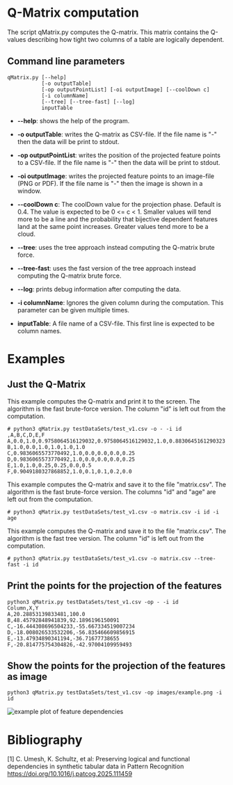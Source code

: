 # Q-Matrix computation

The script qMatrix.py computes the Q-matrix.
This matrix contains the Q-values describing how tight two columns of a table are logically dependent.


## Command line parameters
```
qMatrix.py [--help]
           [-o outputTable]
           [-op outputPointList] [-oi outputImage] [--coolDown c]
           [-i columnName]
           [--tree] [--tree-fast] [--log]
           inputTable
```


 - **--help**: shows the help of the program.

 - **-o outputTable**: writes the Q-matrix as CSV-file. If the file name is "-" then the data will be print to stdout.

 - **-op outputPointList**: writes the position of the projected feature points to a CSV-file. If the file name is "-" then the data will be print to stdout.

 - **-oi outputImage**: writes the projected feature points to an image-file (PNG or PDF). If the file name is "-" then the image is shown in a window.

 - **--coolDown c**: The coolDown value for the projection phase. Default is 0.4. The value is expected to be 0 <= c < 1. Smaller values will tend more to be a line and the probability that bijective dependent features land at the same point increases. Greater values tend more to be a cloud.

 - **--tree**: uses the tree approach instead computing the Q-matrix brute force.

 - **--tree-fast**: uses the fast version of the tree approach instead computing the Q-matrix brute force.

 - **--log**: prints debug information after computing the data.

 - **-i columnName**: Ignores the given column during the computation. This parameter can be given multiple times.

 - **inputTable**: A file name of a CSV-file. This first line is expected to be column names.

# Examples
## Just the Q-Matrix
This example computes the Q-matrix and print it to the screen.
The algorithm is the fast brute-force version.
The column "id" is left out from the computation.

```
# python3 qMatrix.py testDataSets/test_v1.csv -o - -i id
,A,B,C,D,E,F
A,0.0,1.0,0.9758064516129032,0.9758064516129032,1.0,0.8830645161290323
B,1.0,0.0,1.0,1.0,1.0,1.0
C,0.9836065573770492,1.0,0.0,0.0,0.0,0.25
D,0.9836065573770492,1.0,0.0,0.0,0.0,0.25
E,1.0,1.0,0.25,0.25,0.0,0.5
F,0.9049180327868852,1.0,0.1,0.1,0.2,0.0
```

This example computes the Q-matrix and save it to the file "matrix.csv".
The algorithm is the fast brute-force version.
The columns "id" and "age" are left out from the computation.

```
# python3 qMatrix.py testDataSets/test_v1.csv -o matrix.csv -i id -i age
```

This example computes the Q-matrix and save it to the file "matrix.csv".
The algorithm is the fast tree version.
The column "id" is left out from the computation.

```
# python3 qMatrix.py testDataSets/test_v1.csv -o matrix.csv --tree-fast -i id
```

## Print the points for the projection of the features
```
python3 qMatrix.py testDataSets/test_v1.csv -op - -i id
Column,X,Y
A,20.28853139833481,100.0
B,48.45792848941839,92.1896196150091
C,-16.444308696504233,-55.667334519007234
D,-18.008026533532206,-56.835466609856915
E,-13.47934890341194,-36.71677738655
F,-20.814775754304826,-42.97004109959493
```

## Show the points for the projection of the features as image
```
python3 qMatrix.py testDataSets/test_v1.csv -op images/example.png -i id
```
![example plot of feature dependencies](images/example.png)






# Bibliography
[1] C. Umesh, K. Schultz, et al: Preserving logical and functional dependencies in synthetic tabular data in Pattern Recognition https://doi.org/10.1016/j.patcog.2025.111459

